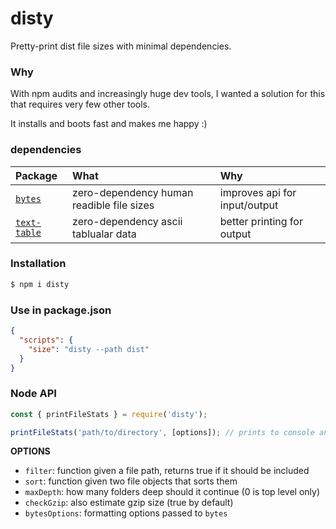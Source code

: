# disty

Pretty-print dist file sizes with minimal dependencies.

### Why

With npm audits and increasingly huge dev tools, I wanted a solution for this that requires very few other tools.

It installs and boots fast and makes me happy :)

### dependencies

|Package|What|Why
|:----|:---|:---|
|[`bytes`](https://www.npmjs.com/package/text-table)| zero-dependency human readible file sizes | improves api for input/output|
|[`text-table`](https://www.npmjs.com/package/text-table)| zero-dependency ascii tablualar data |better printing for output|

### Installation

```bash
$ npm i disty
```

### Use in package.json

```json
{
  "scripts": {
    "size": "disty --path dist"
  }
}
```

### Node API

```javascript
const { printFileStats } = require('disty');

printFileStats('path/to/directory', [options]); // prints to console and returns promise
```

**OPTIONS**

- `filter`: function given a file path, returns true if it should be included
- `sort`: function given two file objects that sorts them
- `maxDepth`: how many folders deep should it continue (0 is top level only)
- `checkGzip`: also estimate gzip size (true by default)
- `bytesOptions`: formatting options passed to `bytes`
